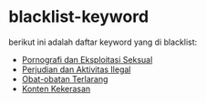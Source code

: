 # blacklist-keyword

berikut ini adalah daftar keyword yang di blacklist:
- [Pornografi dan Eksploitasi Seksual](https://github.com/adinata-id/blacklist-keyword/blob/main/Pornografi%20dan%20Eksploitasi%20Seksual.md)
- [Perjudian dan Aktivitas Ilegal](https://github.com/adinata-id/blacklist-keyword/blob/main/Perjudian%20dan%20Aktivitas%20Ilegal.md)
- [Obat-obatan Terlarang](https://github.com/adinata-id/blacklist-keyword/blob/main/Obat-obatan%20Terlarang%20dan%20Substansi%20Ilegal.md)
- [Konten Kekerasan](https://github.com/adinata-id/blacklist-keyword/blob/main/Kekerasan%20dan%20Konten%20Mengganggu:.md)









